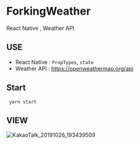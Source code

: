 # ForkingWeather

React Native , Weather API

## USE

- React Native : `PropTypes`, `state` 
- Weather API : https://openweathermap.org/api
  
## Start
     yarn start

## VIEW
  ![KakaoTalk_20191026_193439509](https://user-images.githubusercontent.com/26784875/67618246-cab84e00-f827-11e9-8808-88a5b550c38d.png)
  


